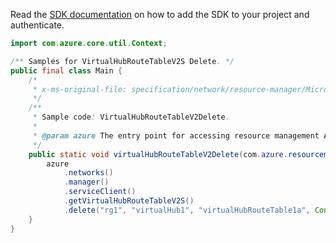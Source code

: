 Read the [SDK documentation](https://github.com/Azure/azure-sdk-for-java/blob/azure-resourcemanager_2.10.0/sdk/resourcemanager/azure-resourcemanager/README.md) on how to add the SDK to your project and authenticate.

```java
import com.azure.core.util.Context;

/** Samples for VirtualHubRouteTableV2S Delete. */
public final class Main {
    /*
     * x-ms-original-file: specification/network/resource-manager/Microsoft.Network/stable/2021-05-01/examples/VirtualHubRouteTableV2Delete.json
     */
    /**
     * Sample code: VirtualHubRouteTableV2Delete.
     *
     * @param azure The entry point for accessing resource management APIs in Azure.
     */
    public static void virtualHubRouteTableV2Delete(com.azure.resourcemanager.AzureResourceManager azure) {
        azure
            .networks()
            .manager()
            .serviceClient()
            .getVirtualHubRouteTableV2S()
            .delete("rg1", "virtualHub1", "virtualHubRouteTable1a", Context.NONE);
    }
}
```

